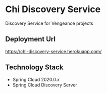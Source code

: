 # Chi Discovery Service

Discovery Service for Vengeance projects

## Deployment Url

https://chi-discovery-service.herokuapp.com/

## Technology Stack

- Spring Cloud 2020.0.x
- Spring Cloud Discovery Server

